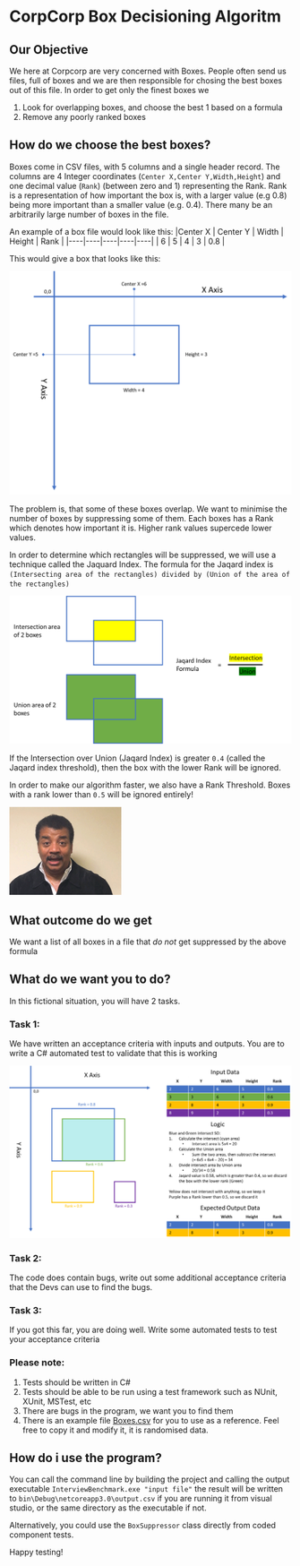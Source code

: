 # CorpCorp Box Decisioning Algoritm
## Our Objective
We here at Corpcorp are very concerned with Boxes. People often send us files, full of boxes and we are then responsible for chosing the best boxes out of this file. In order to get only the finest boxes we
1. Look for overlapping boxes, and choose the best 1 based on a formula
2. Remove any poorly ranked boxes

## How do we choose the best boxes? 
Boxes come in CSV files, with 5 columns and a single header record. The columns are 4 Integer coordinates (`Center X,Center Y,Width,Height`) and one decimal value (`Rank`) (between zero and 1) representing the Rank. Rank is a representation of how important the box is, with a larger value (e.g 0.8) being more important than a smaller value (e.g. 0.4). There many be an arbitrarily large number of boxes in the file.

An example of a box file would look like this:
|Center X | Center Y | Width | Height | Rank |
|----|----|----|----|----|
| 6 | 5 | 4 | 3 | 0.8 |

This would give a box that looks like this:


<img src="./Images/box-example.png" width="600px"/>

The problem is, that some of these boxes overlap.
We want to minimise the number of boxes by suppressing some of them. 
Each boxes has a Rank which denotes how important it is. 
Higher rank values supercede lower values.

In order to determine which rectangles will be suppressed, we will use a technique called the Jaquard Index.
The formula for the Jaqard index is `(Intersecting area of the rectangles) divided by (Union of the area of the rectangles)`

<img src="./Images/jaqard.png" width="600px" />

If the Intersection over Union (Jaqard Index) is greater `0.4` (called the Jaqard index threshold), then the box with the lower Rank will be ignored.

In order to make our algorithm faster, we also have a Rank Threshold. Boxes with a rank lower than `0.5` will be ignored entirely! 

<img src="./Images/poof.gif" width="200px"/>

## What outcome do we get
We want a list of all boxes in a file that *do not* get suppressed by the above formula

## What do we want you to do?
In this fictional situation, you will have 2 tasks. 
### Task 1:
We have written an acceptance criteria with inputs and outputs. You are to write a C# automated test to validate that this is working

![](./Images/acceptance.png)

### Task 2:
The code does contain bugs, write out some additional acceptance criteria that the Devs can use to find the bugs.

### Task 3:
If you got this far, you are doing well. Write some automated tests to test your acceptance criteria


### Please note:
1. Tests should be written in C#
2. Tests should be able to be run using a test framework such as NUnit, XUnit, MSTest, etc
3. There are bugs in the program, we want you to find them
4. There is an example file [Boxes.csv](./Code/boxes.csv) for you to use as a reference. Feel free to copy it and modify it, it is randomised data.

## How do i use the program?

You can call the command line by building the project and calling the output executable `InterviewBenchmark.exe "input file"`
the result will be written to `bin\Debug\netcoreapp3.0\output.csv` if you are running it from visual studio, or the same directory as the executable if not.

Alternatively, you could use the `BoxSuppressor` class directly from coded component tests.

Happy testing!
